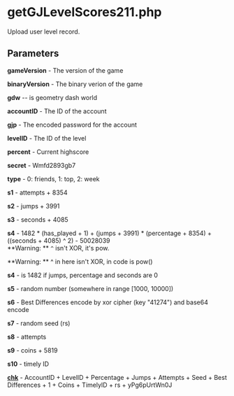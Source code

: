 # getGJLevelScores211.php

Upload user level record.

## Parameters

**gameVersion** - The version of the game

**binaryVersion** - The binary verion of the game

**gdw** -- is geometry dash world

**accountID** - The ID of the account

**gjp** - The encoded password for the account

**levelID** - The ID of the level

**percent** - Current highscore

**secret** - Wmfd2893gb7

**type** - 0: friends, 1: top, 2: week

**s1** - attempts + 8354

**s2** - jumps + 3991

**s3** - seconds + 4085

**s4** - 1482 * (has_played + 1) + (jumps + 3991) * (percentage + 8354) + ((seconds + 4085) ^ 2) - 50028039  
**Warning: ** ```^``` isn't XOR, it's pow.

**Warning: ** ^ in here isn't XOR, in code is pow()

**s4** - is 1482 if jumps, percentage and seconds are 0

**s5** - random number (somewhere in range [1000, 10000])

**s6** - Best Differences encode by xor cipher (key "41274") and base64 encode

**s7** - random seed (rs)

**s8** - attempts

**s9** - coins + 5819

**s10** - timely ID

[**chk**](https://github.com/gd-programming/gddocs/blob/master/docs/topics/encryption/chk.md?id=level-leaderboard) - AccountID + LevelID + Percentage + Jumps + Attempts + Seed + Best Differences + 1 + Coins + TimelyID + rs + yPg6pUrtWn0J
